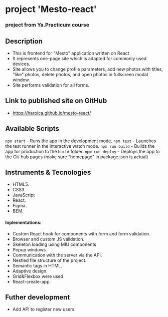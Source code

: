 # project 'Mesto-react'

### project from Ya.Practicum course

## Description

- This is frontend for "Mesto" application written on React
- It represents one-page site which is adapted for commonly used devices.
- Site allows you to change profile parameters, add new photos with titles, "like" photos, delete photos, and open photos in fullscreen modal window.
- Site performs validation for all forms.

## Link to published site on GitHub

- https://harpica.github.io/mesto-react/

## Available Scripts

`npm start` - Runs the app in the development mode.
`npm test` - Launches the test runner in the interactive watch mode.
`npm run build` - Builds the app for production to the `build` folder.
`npm run deploy` - Deploys the app to the Git-hub pages (make sure "homepage" in package.json is actual)

## Instruments & Tecnologies

- HTML5.
- CSS3.
- JavaScript
- React.
- Figma.
- BEM.

#### Inplementations:

- Custom React hook for components with form and form validation.
- Browser and custom JS validation.
- Skeleton loading using MIU components
- Popup windows.
- Communication with the server via the API.
- Nestled file structure of the project.
- Semantic tags in HTML.
- Adaptive design.
- Grid&Flexbox were used.
- React-create-app.

## Futher development

- Add API to register new users.
